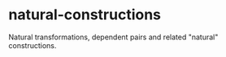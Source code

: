 # natural-constructions
Natural transformations, dependent pairs and related "natural" constructions.

